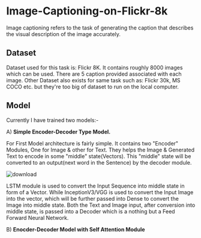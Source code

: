 # Image-Captioning-on-Flickr-8k

Image captioning refers to the task of generating the caption that describes the visual description of the image accurately.
## Dataset
Dataset used for this task is: Flickr 8K. It contains roughly 8000 images which can be used. There are 5 caption provided associated with each image. Other Dataset also exists for same task such as: Flickr 30k, MS COCO etc. but they're too big of dataset to run on the local computer.

## Model
Currently I have trained two models:- 

A) **Simple Encoder-Decoder Type Model.**

For First Model architecture is fairly simple. It contains two "Encoder" Modules, One for Image & other for Text. They helps the Image & Generated Text to encode in some "middle" state(Vectors). This "middle" state will be converted to an output(next word in the Sentence) by the decoder module.

![download](https://user-images.githubusercontent.com/56585873/193397631-77799415-ca62-49da-9425-021376bc6719.png)

LSTM module is used to convert the Input Sequence into middle state in form of a Vector. While InceptionV3/VGG is used to convert the Input Image into the vector, which will be further passed into Dense to convert the Image into middle state. Both the Text and Image input, after conversion into middle state, is passed into a Decoder which is a nothing but a Feed Forward Neural Network.


B) **Enocder-Decoder Model with Self Attention Module**

